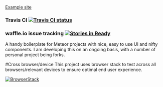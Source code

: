 [Example site](https://meteorvideochat.herokuapp.com)


### Travis CI [![Travis CI status](https://travis-ci.org/elmarti/meteor-video-chat-example.svg?branch=master)](meteor-video-chat-example)


### waffle.io issue tracking [![Stories in Ready](https://badge.waffle.io/elmarti/meteor-video-chat-example.svg?label=ready&title=Ready)](http://waffle.io/elmarti/meteor-video-chat-example)


A handy boilerplate for Meteor projects with nice, easy to use UI and nifty components.
I am developing this on an ongoing basis, with a number of personal project being forks.

#Cross browser/device
This project uses browser stack to test across all browsers/relevant devices to ensure optimal end user experience.




[![BrowserStack](https://www.browserstack.com/images/layout/browserstack-logo-600x315.png)](https://www.browserstack.com/)